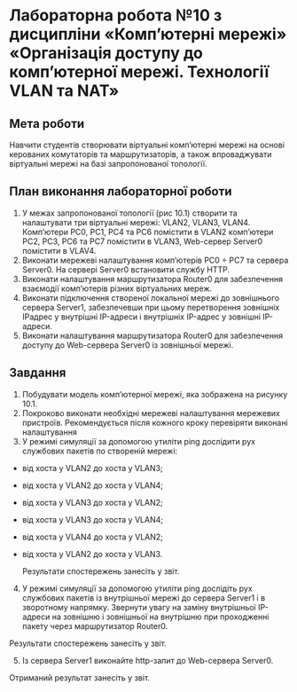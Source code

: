 # Лабораторна робота №10 з дисципліни «Комп’ютерні мережі» «Організація доступу до комп’ютерної мережі. Технології VLAN та NAT»

## Мета роботи
Навчити студентів створювати віртуальні комп’ютерні мережі на основі керованих комутаторів та маршрутизаторів, а також впроваджувати віртуальні мережі на базі запропонованої топології.

## План виконання лабораторної роботи
1. У межах запропонованої топології (рис 10.1) створити та налаштувати три віртуальні мережі: VLAN2, VLAN3, VLAN4. Комп’ютери PC0, PC1, PC4 та PC6 помістити в VLAN2 комп’ютери PC2, PC3, PC6 та PC7 помістити в VLAN3, Web-сервер Server0 помістити в VLAV4.
2. Виконати мережеві налаштування комп’ютерів PC0 ÷ PC7 та сервера Server0. На сервері Server0 встановити службу HTTP.
3. Виконати налаштування маршрутизатора Router0 для забезпечення взаємодії комп’ютерів різних віртуальних мереж.
4. Виконати підключення створеної локальної мережі до зовнішнього сервера Server1, забезпечевши при цьому перетворення зовнішніх IPадрес у внутрішні IP-адреси і внутрішніх IP-адрес у зовнішні IP-адреси.
5. Виконати налаштування маршрутизатора Router0 для забезпечення доступу до Web-сервера Server0 із зовнішньої мережі.


## Завдання
1. Побудувати модель комп’ютерної мережі, яка зображена на рисунку 10.1.
2. Покроково виконати необхідні мережеві налаштування мережевих пристроїв. Рекомендується після кожного кроку перевіряти виконані налаштування
3. У режимі симуляції за допомогою утиліти ping дослідити рух службових пакетів по створеній мережі:
* від хоста у VLAN2 до хоста у VLAN3;
* від хоста у VLAN2 до хоста у VLAN4;
* від хоста у VLAN3 до хоста у VLAN2;
* від хоста у VLAN3 до хоста у VLAN4;
* від хоста у VLAN4 до хоста у VLAN2;
* від хоста у VLAN2 до хоста у VLAN3.
  
  Результати спостережень занесіть у звіт.
4. У режимі симуляції за допомогою утиліти ping дослідіть рух службових пакетів із внутрішньої мережі до сервера Server1 і в зворотному напрямку. Звернути увагу на заміну внутрішньої IP-адреси на зовнішню і зовнішньої на внутрішню при проходженні пакету через маршрутизатор Router0.
  
  Результати спостережень занесіть у звіт.
  
5. Із сервера Server1 виконайте http-запит до Web-сервера Server0.
  
  Отриманий результат занесіть у звіт.
